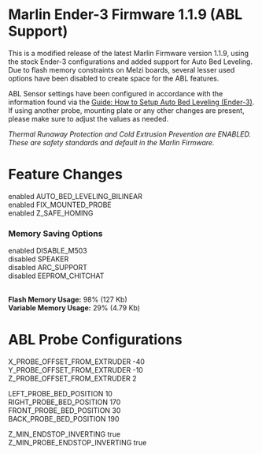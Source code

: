 Marlin Ender-3 Firmware 1.1.9 (ABL Support)
=========================

This is a modified release of the latest Marlin Firmware version 1.1.9, using the stock Ender-3 configurations and added support for Auto Bed Leveling. Due to flash memory constraints on Melzi boards, several lesser used options have been disabled to create space for the ABL features.

ABL Sensor settings have been configured in accordance with the information found via the <a href="https://letsprint3d.net/2018/07/31/guide-how-to-setup-auto-bed-leveling-ender-3">Guide: How to Setup Auto Bed Leveling (Ender-3)</a>. If using another probe, mounting plate or any other changes are present, please make sure to adjust the values as needed.

<i>Thermal Runaway Protection and Cold Extrusion Prevention are ENABLED. These are safety standards and default in the Marlin Firmware.</i>

Feature Changes
=========================

enabled AUTO_BED_LEVELING_BILINEAR</br>
enabled FIX_MOUNTED_PROBE</br>
enabled Z_SAFE_HOMING</br>

<h3>Memory Saving Options</h3>
enabled DISABLE_M503</br>
disabled SPEAKER</br>
disabled ARC_SUPPORT</br>
disabled EEPROM_CHITCHAT</br></br>

<b>Flash Memory Usage:</b> 98% (127 Kb)</br>
<b>Variable Memory Usage:</b> 29% (4.79 Kb)</br>

ABL Probe Configurations
=========================

X_PROBE_OFFSET_FROM_EXTRUDER -40</br>
Y_PROBE_OFFSET_FROM_EXTRUDER -10</br>
Z_PROBE_OFFSET_FROM_EXTRUDER 2</br>

LEFT_PROBE_BED_POSITION 10</br>
RIGHT_PROBE_BED_POSITION 170</br>
FRONT_PROBE_BED_POSITION 30</br>
BACK_PROBE_BED_POSITION 190</br>

Z_MIN_ENDSTOP_INVERTING true</br>
Z_MIN_PROBE_ENDSTOP_INVERTING true</br>